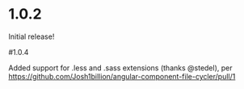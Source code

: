 # 1.0.2

Initial release!

#1.0.4

Added support for .less and .sass extensions (thanks @stedel), per https://github.com/Josh1billion/angular-component-file-cycler/pull/1
